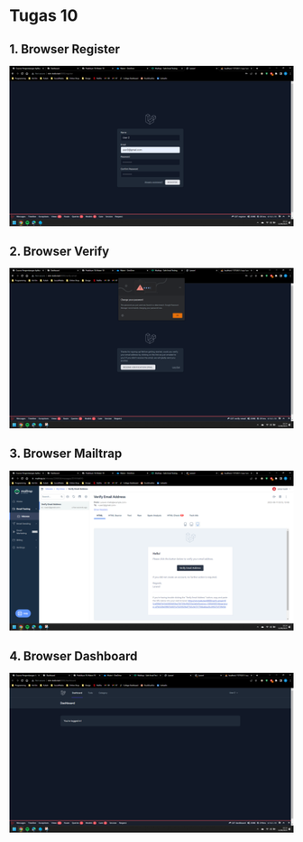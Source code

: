 # Tugas 10

## 1. Browser Register
![Alt text](screenshot/tugas10/register.png)

## 2. Browser Verify
![Alt text](screenshot/tugas10/verify.png)

## 3. Browser Mailtrap
![Alt text](screenshot/tugas10/mailtrap.png)

## 4. Browser Dashboard
![Alt text](screenshot/tugas10/success.png)
